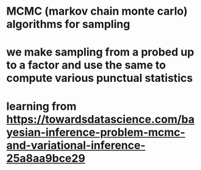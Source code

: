 # MCMC (markov chain monte carlo) algorithms for sampling
# we make sampling from a probed up to a factor and use the same to compute various punctual statistics
# learning from https://towardsdatascience.com/bayesian-inference-problem-mcmc-and-variational-inference-25a8aa9bce29

